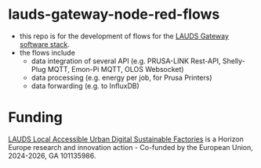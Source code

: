 # lauds-gateway-node-red-flows

- this repo is for the development of flows for the [LAUDS Gateway software stack](https://github.com/dyne/lauds-iot-backend). 
- the flows include
  - data integration of several API (e.g. PRUSA-LINK Rest-API, Shelly-Plug MQTT, Emon-Pi MQTT, OLOS Websocket)
  - data processing (e.g. energy per job, for Prusa Printers)
  - data forwarding (e.g. to InfluxDB)

 # Funding

[LAUDS Local Accessible Urban Digital Sustainable Factories](www.lauds.eu) is a Horizon Europe research and innovation action - Co-funded by the European Union, 2024-2026, GA 101135986.
